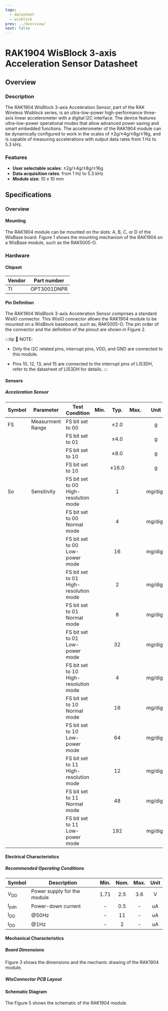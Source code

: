```yaml
---
tags:
  - datasheet
  - wisblock
prev: ../Overview/
next: false
---
```


# RAK1904 WisBlock 3-axis Acceleration Sensor Datasheet

## Overview

### Description

The RAK1904 WisBlock 3-axis Acceleration Sensor, part of the RAK Wireless Wisblock series, is an ultra-low-power high-performance three-axis linear accelerometer with a digital I2C interface. The device features ultra-low-power operational modes that allow advanced power saving and smart embedded functions.
The accelerometer of the RAK1904 module can be dynamically configured to work in the scales of ±2g/±4g/±8g/±16g, and is capable of measuring accelerations with output data rates from 1&nbsp;Hz to 5.3&nbsp;kHz.

### Features 
* **User selectable scales**: ±2g/±4g/±8g/±16g
* **Data acquisition rates**: from 1&nbsp;Hz to 5.3&nbsp;kHz 
* **Module size**: 10 x 10&nbsp;mm

## Specifications

### Overview
<!-- Insert Picture of Sensor with its dimensions -->

#### Mounting

The RAK1904 module can be mounted on the slots: A, B, C, or D of the WisBase board. Figure 1 shows the mounting mechanism of the RAK1904 on a WisBase module, such as the RAK5005-O.

<rk-img
  src="/assets/images/wisblock/rak1904/datasheet/RAK19xx_mounting.png"
  width="50%"
  caption="RAK1904 WisBlock Sensor Mounting"
/>

### Hardware

#### Chipset

| Vendor | Part number |
| --     | --          |
| TI     | OPT3001DNPR |

#### Pin Definition
The RAK1904 WisBlock 3-axis Acceleration Sensor comprises a standard WisIO connector. This WisIO connector allows the RAK1904 module to be mounted on a WisBlock baseboard, such as, RAK5005-O. The pin order of the connector  and the definition of the pinout are shown in Figure 2. 




<rk-img
  src="/assets/images/wisblock/rak1904/datasheet/RAK1904_pin.png"
  width="60%"
  caption="RAK1904 WisBlock Sensor Pinout Diagram"
/>


:::tip 📝 NOTE:
- Only the I2C related pins, interrupt pins, VDD, and GND are connected to this module.

- Pins 10, 12, 13, and 15 are connected to the interrupt pins of LIS3DH, refer to the datasheet of LIS3DH for details.
:::

#### Sensors

##### Acceleration Sensor

| Symbol | Parameter        | Test Condition                               | Min. | Typ.  | Max. |   Unit   |
| ------ | ---------------- | -------------------------------------------- | :--: | :---: | :--: | :------: |
| FS     | Measurment Range | FS bit set to 00                             |      | ±2.0  |      |    g     |
|        |                  | FS bit set to 01                             |      | ±4.0  |      |    g     |
|        |                  | FS bit set to 10                             |      | ±8.0  |      |    g     |
|        |                  | FS bit set to 10                             |      | ±16.0 |      |    g     |
| So     | Sensitivity      | FS bit set to 00 <br /> High-resolution mode |      |   1   |      | mg/digit |
|        |                  | FS bit set to 00 <br /> Normal mode          |      |   4   |      | mg/digit |
|        |                  | FS bit set to 00 <br /> Low-power mode       |      |  16   |      | mg/digit |
|        |                  | FS bit set to 01 <br /> High-resolution mode |      |   2   |      | mg/digit |
|        |                  | FS bit set to 01 <br /> Normal mode          |      |   8   |      | mg/digit |
|        |                  | FS bit set to 01 <br /> Low-power mode       |      |  32   |      | mg/digit |
|        |                  | FS bit set to 10 <br /> High-resolution mode |      |   4   |      | mg/digit |
|        |                  | FS bit set to 10 <br /> Normal mode          |      |  16   |      | mg/digit |
|        |                  | FS bit set to 10 <br /> Low-power mode       |      |  64   |      | mg/digit |
|        |                  | FS bit set to 11 <br /> High-resolution mode |      |  12   |      | mg/digit |
|        |                  | FS bit set to 11 <br /> Normal mode          |      |  48   |      | mg/digit |
|        |                  | FS bit set to 11 <br /> Low-power mode       |      |  192  |      | mg/digit |

#### Electrical Characteristics

##### Recommended Operating Conditions

| Symbol          | Description                 | Min. | Nom. | Max. | Unit |
| --------------- | --------------------------- | :--: | :--: | :--: | :--: |
| V<sub>DD</sub>  | Power supply for the module | 1.71 | 2.5  | 3.6  |  V   |
| I<sub>pdn</sub> | Power-down current          |  -   | 0.5  |  -   |  uA  |
| I<sub>DD </sub> | @50Hz                       |  -   |  11  |  -   |  uA  |
| I<sub>DD </sub> | @1Hz                        |  -   |  2   |  -   |  uA  |

#### Mechanical Characteristics

##### Board Dimensions

Figure 3 shows the dimensions and the mechanic drawing of the RAK1904 module.

<rk-img
  src="/assets/images/wisblock/rak1904/datasheet/RAK19xx_mechanic_drawing.png"
  width="60%"
  caption="RAK1904 WisBlock Sensor Mechanic Drawing"
/>

##### WisConnector PCB Layout

<rk-img
  src="/assets/images/wisblock/rak1904/datasheet/MxxS1003K6M.png"
  width="100%"
  caption="WisConnector PCB footprint and recommendations"
/>

#### Schematic Diagram

The Figure 5 shows the schematic of the RAK1904 module.

<rk-img
  src="/assets/images/wisblock/rak1904/datasheet/RAK1904_schematics.png"
  width="70%"
  caption="RAK1904 WisBlock Sensor schematics"
/>
